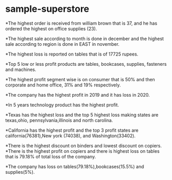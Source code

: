 # sample-superstore

*The highest order is received from william brown that is 37, and he has ordered the highest on office supplies (23).																							
																																														
*The highest sale according to month is done in december and the highest sale according to region is done in EAST in november.																							
																							
*The highest loss is reported on tables that is of 17725 rupees.																							
																							
*Top 5 low or less profit products are tables, bookcases, supplies, fasteners and machines.																							
																							
*The highest profit segment wise is on consumer that is 50% and then corporate and home office, 31% and 19% respectively.																							
																							
*The company has the highest profit in 2019 and it has loss in 2020.																							
																							
*In 5 years technology product has the highest profit.																							
																							
*Texas has the highest loss and the top 5 highest loss making states are texas,ohio, pennsylvania,illinois and north carolina.																							
																							
*California has the highest profit and the top 3 profit states are california(76381),New york (74038), and Washington(33402).																							
																							
*There is the highest discount on binders and lowest discount on copiers.																							
*There is the highest profit on copiers and there is highest loss on tables that is 79.18% of total loss of the company.																							
																							
*The company has loss on tables(79.18%),bookcases(15.5%) and supplies(5%).																							

